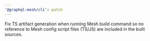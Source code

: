 ```yaml
---
'@graphql-mesh/cli': patch
---
```


Fix TS artifact generation when running Mesh build command so no reference to Mesh config script
files (TS/JS) are included in the built sources.
